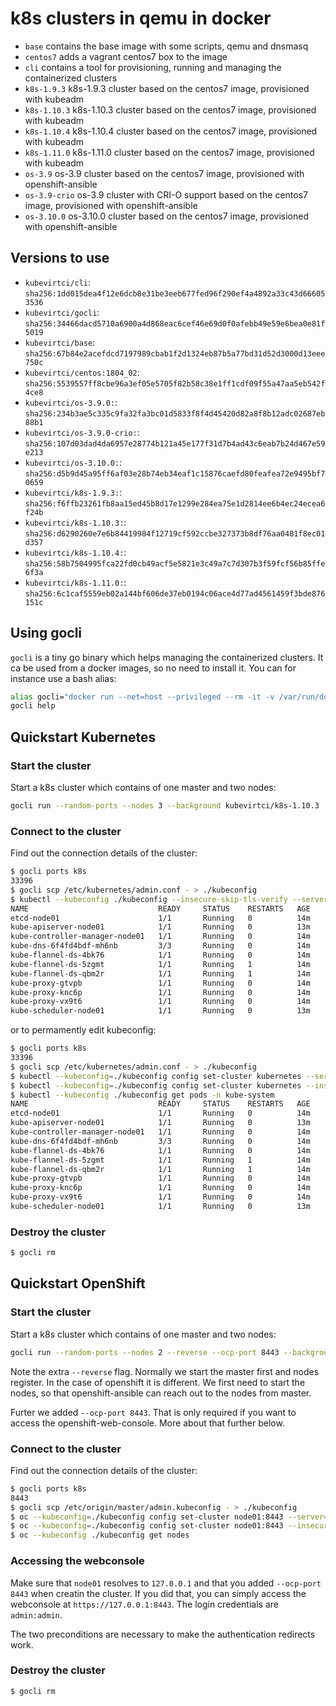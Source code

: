 # k8s clusters in qemu in docker

* `base` contains the base image with some scripts, qemu and dnsmasq
* `centos7` adds a vagrant centos7 box to the image
* `cli` contains a tool for provisioning, running and managing the containerized clusters
* `k8s-1.9.3` k8s-1.9.3 cluster based on the centos7 image, provisioned with kubeadm
* `k8s-1.10.3` k8s-1.10.3 cluster based on the centos7 image, provisioned with kubeadm
* `k8s-1.10.4` k8s-1.10.4 cluster based on the centos7 image, provisioned with kubeadm
* `k8s-1.11.0` k8s-1.11.0 cluster based on the centos7 image, provisioned with kubeadm
* `os-3.9` os-3.9 cluster based on the centos7 image, provisioned with openshift-ansible
* `os-3.9-crio` os-3.9 cluster with CRI-O support based on the centos7 image, provisioned with openshift-ansible
* `os-3.10.0` os-3.10.0 cluster based on the centos7 image, provisioned with openshift-ansible

## Versions to use

* `kubevirtci/cli`: `sha256:1dd015dea4f12e6dcb8e31be3eeb677fed96f290ef4a4892a33c43d666053536`
* `kubevirtci/gocli`: `sha256:34466dacd5710a6900a4d868eac6cef46e69d0f0afebb49e59e6bea0e81f5019`
* `kubevirtci/base`: `sha256:67b84e2acefdcd7197989cbab1f2d1324eb87b5a77bd31d52d3000d13eee750c`
* `kubevirtci/centos:1804_02`: `sha256:5539557ff8cbe96a3ef05e5705f82b58c38e1ff1cdf09f55a47aa5eb542f4ce8`
* `kubevirtci/os-3.9.0:`: `sha256:234b3ae5c335c9fa32fa3bc01d5833f8f4d45420d82a8f8b12adc02687eb88b1`
* `kubevirtci/os-3.9.0-crio:`: `sha256:107d03dad4da6957e28774b121a45e177f31d7b4ad43c6eab7b24d467e59e213`
* `kubevirtci/os-3.10.0:`: `sha256:d5b9d45a95ff6af03e28b74eb34eaf1c15876caefd80feafea72e9495bf70659`
* `kubevirtci/k8s-1.9.3:`: `sha256:f6ffb23261fb8aa15ed45b8d17e1299e284ea75e1d2814ee6b4ec24ecea6f24b`
* `kubevirtci/k8s-1.10.3:`: `sha256:d6290260e7e6b84419984f12719cf592ccbe327373b8df76aa0481f8ec01d357`
* `kubevirtci/k8s-1.10.4:`: `sha256:58b7504995fca22fd0cb49acf5e5821e3c49a7c7d307b3f59fcf56b85ffe6f3a`
* `kubevirtci/k8s-1.11.0:`: `sha256:6c1caf5559eb02a144bf606de37eb0194c06ace4d77ad4561459f3bde876151c`

## Using gocli

`gocli` is a tiny go binary which helps managing the containerized clusters. It
ca be used from a docker images, so no need to install it. You can for instance
use a bash alias:

```bash
alias gocli="docker run --net=host --privileged --rm -it -v /var/run/docker.sock:/var/run/docker.sock kubevirtci/gocli:latest"
gocli help
```

## Quickstart Kubernetes

### Start the cluster

Start a k8s cluster which contains of one master and two nodes:

```bash
gocli run --random-ports --nodes 3 --background kubevirtci/k8s-1.10.3
```

### Connect to the cluster

Find out the connection details of the cluster:

```bash
$ gocli ports k8s
33396
$ gocli scp /etc/kubernetes/admin.conf - > ./kubeconfig
$ kubectl --kubeconfig ./kubeconfig --insecure-skip-tls-verify --server https://localhost:33396 get pods -n kube-system
NAME                             READY     STATUS    RESTARTS   AGE
etcd-node01                      1/1       Running   0          14m
kube-apiserver-node01            1/1       Running   0          13m
kube-controller-manager-node01   1/1       Running   0          14m
kube-dns-6f4fd4bdf-mh6nb         3/3       Running   0          14m
kube-flannel-ds-4bk76            1/1       Running   0          14m
kube-flannel-ds-5zgmt            1/1       Running   1          14m
kube-flannel-ds-qbm2r            1/1       Running   1          14m
kube-proxy-gtvpb                 1/1       Running   0          14m
kube-proxy-knc6p                 1/1       Running   0          14m
kube-proxy-vx9t6                 1/1       Running   0          14m
kube-scheduler-node01            1/1       Running   0          13m
```

or to permamently edit kubeconfig:

```bash
$ gocli ports k8s
33396
$ gocli scp /etc/kubernetes/admin.conf - > ./kubeconfig
$ kubectl --kubeconfig=./kubeconfig config set-cluster kubernetes --server=https://127.0.0.1:33396
$ kubectl --kubeconfig=./kubeconfig config set-cluster kubernetes --insecure-skip-tls-verify=true
$ kubectl --kubeconfig ./kubeconfig get pods -n kube-system
NAME                             READY     STATUS    RESTARTS   AGE
etcd-node01                      1/1       Running   0          14m
kube-apiserver-node01            1/1       Running   0          13m
kube-controller-manager-node01   1/1       Running   0          14m
kube-dns-6f4fd4bdf-mh6nb         3/3       Running   0          14m
kube-flannel-ds-4bk76            1/1       Running   0          14m
kube-flannel-ds-5zgmt            1/1       Running   1          14m
kube-flannel-ds-qbm2r            1/1       Running   1          14m
kube-proxy-gtvpb                 1/1       Running   0          14m
kube-proxy-knc6p                 1/1       Running   0          14m
kube-proxy-vx9t6                 1/1       Running   0          14m
kube-scheduler-node01            1/1       Running   0          13m
```

### Destroy the cluster

```bash
$ gocli rm
```

## Quickstart OpenShift

### Start the cluster

Start a k8s cluster which contains of one master and two nodes:

```bash
gocli run --random-ports --nodes 2 --reverse --ocp-port 8443 --background kubevirtci/os-3.9.0
```

Note the extra `--reverse` flag. Normally we start the master first and nodes
register. In the case of openshift it is different. We first need to start the
nodes, so that openshift-ansible can reach out to the nodes from master.

Furter we added `--ocp-port 8443`. That is only required if you want to access
the openshift-web-console. More about that further below.

### Connect to the cluster

Find out the connection details of the cluster:

```bash
$ gocli ports k8s
8443
$ gocli scp /etc/origin/master/admin.kubeconfig - > ./kubeconfig
$ oc --kubeconfig=./kubeconfig config set-cluster node01:8443 --server=127.0.0.1:8443
$ oc --kubeconfig=./kubeconfig config set-cluster node01:8443 --insecure-skip-tls-verify=true
$ oc --kubeconfig ./kubeconfig get nodes
```

### Accessing the webconsole

Make sure that `node01` resolves to `127.0.0.1` and that you added `--ocp-port
8443` when creatin the cluster. If you did that, you can simply access the
webconsole at `https://127.0.0.1:8443`. The login credentials are
`admin:admin`.

The two preconditions are necessary to make the authentication redirects work.

### Destroy the cluster

```bash
$ gocli rm
```
